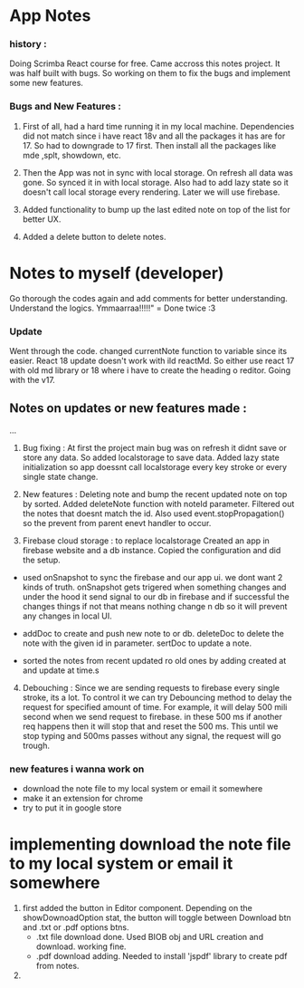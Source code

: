 # App Notes

### history :
Doing Scrimba React course for free. Came accross this notes project. It was half built with bugs. So working on them to fix the bugs and implement some new features.

### Bugs and New Features :

1. First of all, had a hard time running it in my local machine. Dependencies did not match since i have react 18v and all the packages it has are for 17. So had to downgrade to 17 first. Then install all the packages like mde ,splt, showdown, etc.

2. Then the App was not in sync with local storage. On refresh all data was gone. So synced it in with local storage. Also had to add lazy state so it doesn't call local storage every rendering. Later we will use firebase. 

3. Added functionality to bump up the last edited note on top of the list for better UX.

4. Added a delete button to delete notes.


# Notes to myself (developer)

Go thorough the codes again and add comments for better understanding. Understand the logics. Ymmaarraa!!!!!"
= Done twice :3

### Update 
Went through the code. changed currentNote function to variable since its easier. React 18 update doesn't work with ild reactMd. So either use react 17 with old md library or 18 where i have to create the heading o reditor. Going with the v17.


## Notes on updates or new features made : 
...
1. Bug fixing :
At first the project main bug was on refresh it didnt save or store any data. So added localstorage to save data. Added lazy state initialization so app doessnt call localstorage every key stroke or every single state change.

2. New features :
Deleting note and bump the recent updated note on top by sorted.
Added deleteNote function with noteId parameter. Filtered out the notes that doesnt match the id. Also used event.stopPropagation() so the prevent from parent enevt handler to occur.

3. Firebase cloud storage : to replace localstorage
Created an app in firebase website and a db instance. Copied the configuration and did the setup.

- used onSnapshot to sync the firebase and our app ui. we dont want 2 kinds of truth. onSnapshot gets trigered when something changes and under the hood it send signal to our db in firebase and if successful the changes things if not that means nothing change n db so it will prevent any changes in local UI.

- addDoc to create and push new note to or db. deleteDoc to delete the note with the given id in parameter. sertDoc to update a note.

- sorted the notes from recent updated ro old ones by adding created at and update at time.s

4. Debouching :
Since we are sending requests to firebase every single stroke, its a lot. To control it we can try Debouncing method to delay the request for specified amount of time. For example, it will delay 500 mili second when we send request to firebase. in these 500 ms if another req happens then it will stop that and reset the 500 ms. This until we stop typing and 500ms passes without any signal, the request will go trough.



### new features i wanna work on
- download the  note file to my local system or email it somewhere
- make it an extension for chrome
- try to put it in google store

# implementing download the  note file to my local system or email it somewhere
1. first added the button in Editor component. Depending on the showDownoadOption stat, the button will toggle between Download btn and .txt or .pdf options btns.
    - .txt file download done. Used BIOB obj and URL creation and download. working fine.
    - .pdf download adding. Needed to install 'jspdf' library to create pdf from notes.
2. 